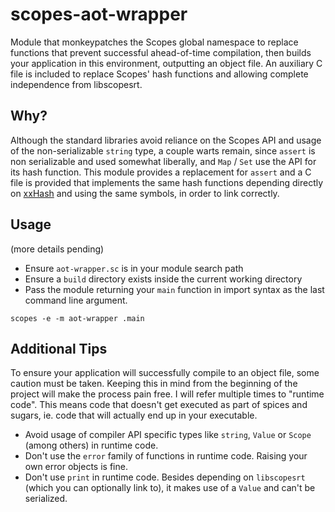# scopes-aot-wrapper

Module that monkeypatches the Scopes global namespace to replace functions that prevent successful ahead-of-time compilation, then 
builds your application in this environment, outputting an object file. An auxiliary C file is included to replace Scopes' hash functions and allowing complete
independence from libscopesrt.

## Why?
Although the standard libraries avoid reliance on the Scopes API and usage of the non-serializable `string` type, a couple warts remain, since `assert` is non serializable
and used somewhat liberally, and `Map` / `Set` use the API for its hash function. This module provides a replacement for `assert` and a C file is provided that implements
the same hash functions depending directly on [xxHash](https://github.com/Cyan4973/xxHash) and using the same symbols, in order to link correctly.

## Usage
(more details pending)
- Ensure `aot-wrapper.sc` is in your module search path
- Ensure a `build` directory exists inside the current working directory
- Pass the module returning your `main` function in import syntax as the last command line argument.

`scopes -e -m aot-wrapper .main`

## Additional Tips
To ensure your application will successfully compile to an object file, some caution must be taken. Keeping this in mind from the beginning of the project will make the process
pain free. I will refer multiple times to "runtime code". This means code that doesn't get executed as part of spices and sugars, ie. code that will actually end up in your
executable.
- Avoid usage of compiler API specific types like `string`, `Value` or `Scope` (among others) in runtime code.
- Don't use the `error` family of functions in runtime code. Raising your own error objects is fine.
- Don't use `print` in runtime code. Besides depending on `libscopesrt` (which you can optionally link to), it makes use of a `Value` and can't be serialized. 
